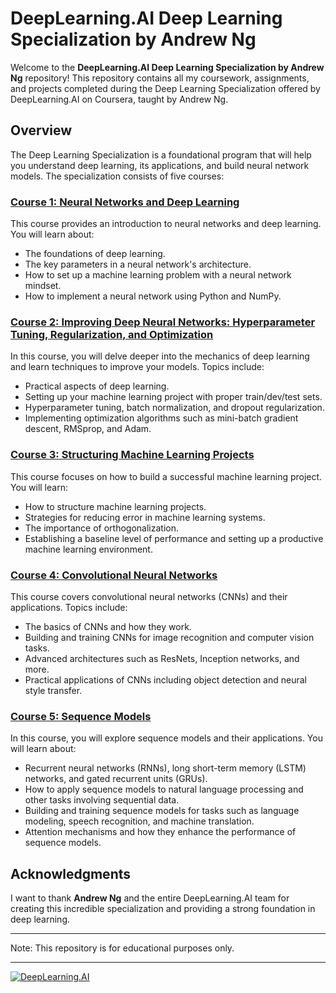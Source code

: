 # DeepLearning.AI Deep Learning Specialization by Andrew Ng

Welcome to the **DeepLearning.AI Deep Learning Specialization by Andrew Ng** repository! This repository contains all my coursework, assignments, and projects completed during the Deep Learning Specialization offered by DeepLearning.AI on Coursera, taught by Andrew Ng.

## Overview

The Deep Learning Specialization is a foundational program that will help you understand deep learning, its applications, and build neural network models. The specialization consists of five courses:

### [Course 1: Neural Networks and Deep Learning](https://github.com/sdivyanshu90/DeepLearning.AI-Deep-Learning-Specialization-By-Andrew-Ng/tree/main/Course%201%20-%20Neural%20Networks%20and%20Deep%20Learning)

This course provides an introduction to neural networks and deep learning. You will learn about:
- The foundations of deep learning.
- The key parameters in a neural network's architecture.
- How to set up a machine learning problem with a neural network mindset.
- How to implement a neural network using Python and NumPy.

### [Course 2: Improving Deep Neural Networks: Hyperparameter Tuning, Regularization, and Optimization](https://github.com/sdivyanshu90/DeepLearning.AI-Deep-Learning-Specialization-By-Andrew-Ng/tree/main/Course%202%20-%20Improving%20Deep%20Neural%20Networks%3A%20Hyperparameter%20Tuning%2C%20Regularization%20and%20Optimization)

In this course, you will delve deeper into the mechanics of deep learning and learn techniques to improve your models. Topics include:
- Practical aspects of deep learning.
- Setting up your machine learning project with proper train/dev/test sets.
- Hyperparameter tuning, batch normalization, and dropout regularization.
- Implementing optimization algorithms such as mini-batch gradient descent, RMSprop, and Adam.

### [Course 3: Structuring Machine Learning Projects](https://github.com/sdivyanshu90/DeepLearning.AI-Deep-Learning-Specialization-By-Andrew-Ng/tree/main/Course%203%20-%20Structuring%20Machine%20Learning%20Projects)

This course focuses on how to build a successful machine learning project. You will learn:
- How to structure machine learning projects.
- Strategies for reducing error in machine learning systems.
- The importance of orthogonalization.
- Establishing a baseline level of performance and setting up a productive machine learning environment.

### [Course 4: Convolutional Neural Networks](https://github.com/sdivyanshu90/DeepLearning.AI-Deep-Learning-Specialization-By-Andrew-Ng/tree/main/Course%204%20-%20Convolutional%20Neural%20Networks)

This course covers convolutional neural networks (CNNs) and their applications. Topics include:
- The basics of CNNs and how they work.
- Building and training CNNs for image recognition and computer vision tasks.
- Advanced architectures such as ResNets, Inception networks, and more.
- Practical applications of CNNs including object detection and neural style transfer.

### [Course 5: Sequence Models](https://github.com/sdivyanshu90/DeepLearning.AI-Deep-Learning-Specialization-By-Andrew-Ng/tree/main/Course%205%20-%20Sequence%20Models)

In this course, you will explore sequence models and their applications. You will learn about:
- Recurrent neural networks (RNNs), long short-term memory (LSTM) networks, and gated recurrent units (GRUs).
- How to apply sequence models to natural language processing and other tasks involving sequential data.
- Building and training sequence models for tasks such as language modeling, speech recognition, and machine translation.
- Attention mechanisms and how they enhance the performance of sequence models.

## Acknowledgments

I want to thank **Andrew Ng** and the entire DeepLearning.AI team for creating this incredible specialization and providing a strong foundation in deep learning.

---

Note: This repository is for educational purposes only.

---

[![DeepLearning.AI](https://learn.deeplearning.ai/assets/dlai-logo.png)](https://www.deeplearning.ai)
